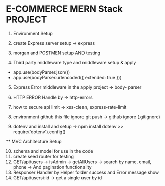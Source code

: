 # E-COMMERCE MERN Stack PROJECT

1. Environment Setup

2. create Express server setup -> express

3. morgan and POSTMEN setup AND testing
4. Third party middleware type and middleware setup & apply

- app.use(bodyParser.json())
- app.use(bodyParser.urlencoded({ extended: true }))

5. Express Error middleware in the apply project -> body- parser

6. HTTP ERROR Handle by -> http-errors

7. how to secure api limit -> xss-clean, express-rate-limit

8. environment github this file ignore git push -> github ignore (.gitignore)

9. dotenv and install and setup -> npm install dotenv >> require('dotenv').config()

\*\* MVC Architecture Setup

10.  schema and model for use in the code
11. create seed router for testing
12. GET/api/users -> isAdmin -> getAllUsers -> search by name, email, phone -> And pagination functionality
13. Responser Handler by Helper folder success and Error message show
14. GET/api/users/:id -> get a single user by id 
